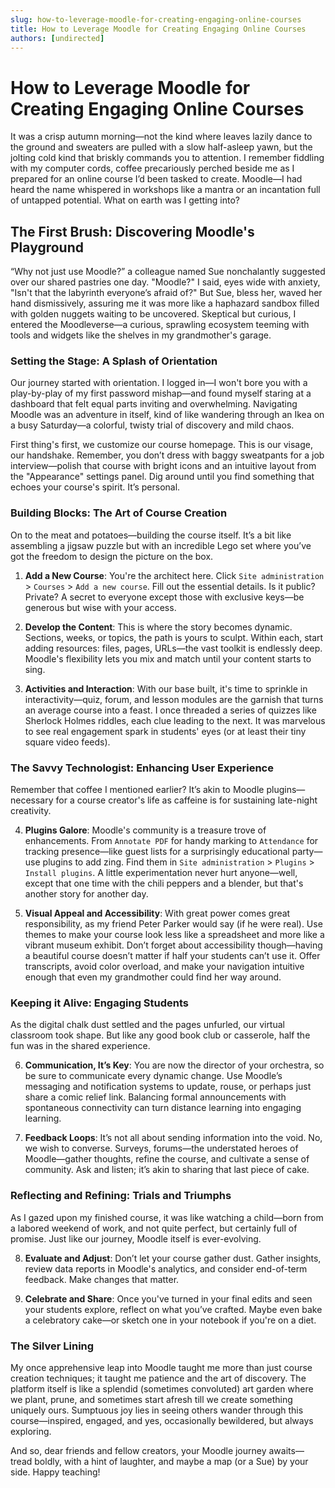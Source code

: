 ```yaml
---
slug: how-to-leverage-moodle-for-creating-engaging-online-courses
title: How to Leverage Moodle for Creating Engaging Online Courses
authors: [undirected]
---
```



# How to Leverage Moodle for Creating Engaging Online Courses

It was a crisp autumn morning—not the kind where leaves lazily dance to the ground and sweaters are pulled with a slow half-asleep yawn, but the jolting cold kind that briskly commands you to attention. I remember fiddling with my computer cords, coffee precariously perched beside me as I prepared for an online course I’d been tasked to create. Moodle—I had heard the name whispered in workshops like a mantra or an incantation full of untapped potential. What on earth was I getting into?

## The First Brush: Discovering Moodle's Playground

“Why not just use Moodle?” a colleague named Sue nonchalantly suggested over our shared pastries one day. "Moodle?" I said, eyes wide with anxiety, "Isn't that the labyrinth everyone’s afraid of?" But Sue, bless her, waved her hand dismissively, assuring me it was more like a haphazard sandbox filled with golden nuggets waiting to be uncovered. Skeptical but curious, I entered the Moodleverse—a curious, sprawling ecosystem teeming with tools and widgets like the shelves in my grandmother's garage.

### Setting the Stage: A Splash of Orientation

Our journey started with orientation. I logged in—I won't bore you with a play-by-play of my first password mishap—and found myself staring at a dashboard that felt equal parts inviting and overwhelming. Navigating Moodle was an adventure in itself, kind of like wandering through an Ikea on a busy Saturday—a colorful, twisty trial of discovery and mild chaos.

First thing's first, we customize our course homepage. This is our visage, our handshake. Remember, you don’t dress with baggy sweatpants for a job interview—polish that course with bright icons and an intuitive layout from the "Appearance" settings panel. Dig around until you find something that echoes your course's spirit. It’s personal.

### Building Blocks: The Art of Course Creation

On to the meat and potatoes—building the course itself. It’s a bit like assembling a jigsaw puzzle but with an incredible Lego set where you’ve got the freedom to design the picture on the box.

1. **Add a New Course**: You're the architect here. Click `Site administration` > `Courses` > `Add a new course`. Fill out the essential details. Is it public? Private? A secret to everyone except those with exclusive keys—be generous but wise with your access.

2. **Develop the Content**: This is where the story becomes dynamic. Sections, weeks, or topics, the path is yours to sculpt. Within each, start adding resources: files, pages, URLs—the vast toolkit is endlessly deep. Moodle's flexibility lets you mix and match until your content starts to sing.

3. **Activities and Interaction**: With our base built, it's time to sprinkle in interactivity—quiz, forum, and lesson modules are the garnish that turns an average course into a feast. I once threaded a series of quizzes like Sherlock Holmes riddles, each clue leading to the next. It was marvelous to see real engagement spark in students' eyes (or at least their tiny square video feeds).

### The Savvy Technologist: Enhancing User Experience

Remember that coffee I mentioned earlier? It’s akin to Moodle plugins—necessary for a course creator's life as caffeine is for sustaining late-night creativity.

4. **Plugins Galore**: Moodle's community is a treasure trove of enhancements. From `Annotate PDF` for handy marking to `Attendance` for tracking presence—like guest lists for a surprisingly educational party—use plugins to add zing. Find them in `Site administration` > `Plugins` > `Install plugins`. A little experimentation never hurt anyone—well, except that one time with the chili peppers and a blender, but that's another story for another day.

5. **Visual Appeal and Accessibility**: With great power comes great responsibility, as my friend Peter Parker would say (if he were real). Use themes to make your course look less like a spreadsheet and more like a vibrant museum exhibit. Don’t forget about accessibility though—having a beautiful course doesn’t matter if half your students can’t use it. Offer transcripts, avoid color overload, and make your navigation intuitive enough that even my grandmother could find her way around.

### Keeping it Alive: Engaging Students

As the digital chalk dust settled and the pages unfurled, our virtual classroom took shape. But like any good book club or casserole, half the fun was in the shared experience.

6. **Communication, It’s Key**: You are now the director of your orchestra, so be sure to communicate every dynamic change. Use Moodle’s messaging and notification systems to update, rouse, or perhaps just share a comic relief link. Balancing formal announcements with spontaneous connectivity can turn distance learning into engaging learning.

7. **Feedback Loops**: It’s not all about sending information into the void. No, we wish to converse. Surveys, forums—the understated heroes of Moodle—gather thoughts, refine the course, and cultivate a sense of community. Ask and listen; it’s akin to sharing that last piece of cake.

### Reflecting and Refining: Trials and Triumphs

As I gazed upon my finished course, it was like watching a child—born from a labored weekend of work, and not quite perfect, but certainly full of promise. Just like our journey, Moodle itself is ever-evolving.

8. **Evaluate and Adjust**: Don’t let your course gather dust. Gather insights, review data reports in Moodle's analytics, and consider end-of-term feedback. Make changes that matter.

9. **Celebrate and Share**: Once you've turned in your final edits and seen your students explore, reflect on what you’ve crafted. Maybe even bake a celebratory cake—or sketch one in your notebook if you're on a diet.

### The Silver Lining

My once apprehensive leap into Moodle taught me more than just course creation techniques; it taught me patience and the art of discovery. The platform itself is like a splendid (sometimes convoluted) art garden where we plant, prune, and sometimes start afresh till we create something uniquely ours. Sumptuous joy lies in seeing others wander through this course—inspired, engaged, and yes, occasionally bewildered, but always exploring.

And so, dear friends and fellow creators, your Moodle journey awaits—tread boldly, with a hint of laughter, and maybe a map (or a Sue) by your side. Happy teaching!